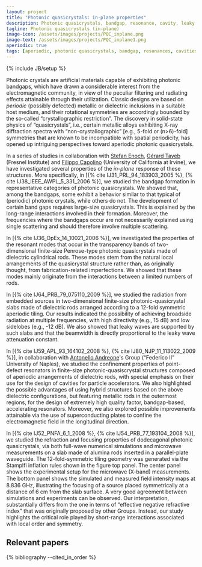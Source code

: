 ```yaml
---
layout: project
title: "Photonic quasicrystals: in-plane properties"
description: Photonic quasicrystals, bandgap, resonance, cavity, leaky wave, aperiodic
tagline: Photonic quasicrystals (in-plane)
image-icon: /assets/images/projects/PQC_inplane.png
image-text: /assets/images/projects/PQC_inplane1.png
aperiodic: true
tags: [aperiodic, photonic quasicrystals, bandgap, resonances, cavities, leaky waves]
---
```

{% include JB/setup %}


Photonic crystals are artificial materials capable of exhibiting photonic bandgaps, 
which have drawn a considerable interest from the electromagnetic community, 
in view of the peculiar filtering and radiating effects attainable through their utilization. 
Classic designs are based on *periodic* (possibly defected) metallic or dielectric inclusions 
in a suitable host medium, and their rotational symmetries are accordingly bounded by the so-called 
“crystallographic restriction”. The discovery in solid-state physics of “quasicrystals”, 
i.e., certain metallic alloys exhibiting X-ray diffraction spectra with “non-crystallographic” 
[e.g., 5-fold or (n>6)-fold] symmetries that are known to be incompatible with spatial periodicity, 
has opened up intriguing perspectives toward aperiodic photonic quasicrystals. 

In a series of studies in collaboration with [Stefan Enoch], [Gérard Tayeb] (Fresnel Institute) and [Filippo Capolino] 
(University of California at Irvine), we have investigated several properties of the *in-plane* response of these structures.
More specifically, in [{% cite IJ31_PRL_94_183903_2005 %}, {% cite IJ38_IEEE_AWPL_5_331_2006 %}], we studied 
the bandgap formation in representative categories of photonic quasicrystals. 
We showed that, among the bandgaps, some exhibit a behavior similar to that typical of (periodic) photonic crystals, 
while others do not. The development of certain band gaps requires large-size quasicrystals. 
This is explained by the long-range interactions involved in their formation. 
Moreover, the frequencies where the bandgaps occur are not necessarily explained using single 
scattering and should therefore involve multiple scattering.

In [{% cite IJ36_OpEx_14_10021_2006 %}], we investigated 
the properties of the resonant modes that occur in the transparency bands of two-dimensional 
finite-size Penrose-type photonic quasicrystals made of dielectric cylindrical rods. 
These modes stem from the natural local arrangements of the quasicrystal structure rather than, 
as originally thought, from fabrication-related imperfections. 
We showed that these modes mainly originate from the 
interactions between a limited numbers of rods.

In [{% cite IJ64_PRB_79_075110_2009 %}], we studied 
the radiation from embedded sources in two-dimensional finite-size photonic-quasicrystal 
slabs made of dielectric rods arranged according to a 12-fold symmetric aperiodic tiling. 
Our results indicated the possibility of achieving broadside radiation at multiple frequencies, 
with high directivity (e.g., 15 dB) and low sidelobes (e.g., -12 dB). 
We also showed that leaky waves are supported by such slabs and that the beamwidth 
is directly proportional to the leaky wave attenuation constant.


In [{% cite IJ59_APL_93_164102_2008 %}, {% cite IJ80_NJP_11_113022_2009 %}], in collaboration with 
[Antonello Andreone]'s Group (“Federico II” University of Naples), we 
studied the confinement properties of point-defect resonators 
in finite-size photonic-quasiscrystal structures composed of aperiodic arrangements 
of dielectric rods, with special emphasis on their use for the design of cavities for particle accelerators. 
We also highlighted the possible advantages of using hybrid structures based on the above dielectric configurations, 
but featuring metallic rods in the outermost regions, for the design of extremely high quality factor, 
bandgap-based, accelerating resonators. 
Moreover, we also explored possible improvements attainable via the use of superconducting plates to 
confine the electromagnetic field in the longitudinal direction.

In [{% cite IJ52_PNFA_6_1_2008 %}, {% cite IJ54_PRB_77_193104_2008 %}], 
we studied the refraction and focusing properties of dodecagonal photonic quasicrystals, 
via both full-wave numerical simulations and microwave measurements on a slab made of alumina rods 
inserted in a parallel-plate waveguide. 
The 12-fold-symmetric tiling geometry was generated via the Stamplfi inflation rules shown 
in the figure top panel. The center panel shows the experimental setup for the microwave (X-band) measurements.
The bottom panel shows the simulated and measured ﬁeld intensity maps at 8.836 GHz, 
illustrating the focusing of a source placed symmetrically at a distance of 6 cm from the slab surface.
A very good agreement between simulations and experiments can be observed.
Our interpretation, substantially differs from the one in terms of “effective negative refractive index” 
that was originally proposed by other Groups. 
Instead, our study highlights the critical role played by short-range interactions associated with local order and symmetry.


[Stefan Enoch]: http://www.fresnel.fr/perso/enoch/
[Gérard Tayeb]: http://tayeb.fr
[Filippo Capolino]: http://capolino.eng.uci.edu
[Antonello Andreone]: https://www.docenti.unina.it/andreone 

## Relevant papers
{% bibliography --cited_in_order %}